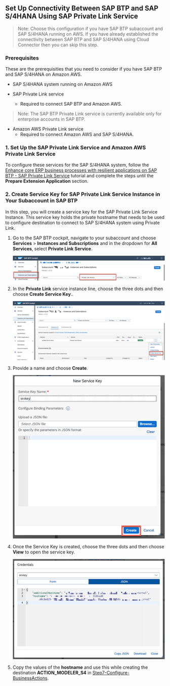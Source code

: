 ## Set Up Connectivity Between SAP BTP and SAP S/4HANA Using SAP Private Link Service

>Note: Choose this configuration if you have SAP BTP subaccount and SAP S/4HANA running on AWS. If you have already established the connectivity between SAP BTP and SAP S/4HANA using Cloud Connector then you can skip this step.

### Prerequisites
These are the prerequisities that you need to consider if you have SAP BTP and SAP S/4HANA on Amazon AWS. 

- SAP S/4HANA system running on Amazon AWS

- SAP Private Link service
    - Required to connect SAP BTP and Amazon AWS.

>Note: The SAP BTP Private Link service is currently available only for enterprise accounts in SAP BTP.

- Amazon AWS Private Link service
    - Required to connect Amazon AWS and SAP S/4HANA.


### 1. Set Up the SAP Private Link Service and Amazon AWS Private Link Service 

To configure these services for the SAP S/4HANA system, follow the 
 [Enhance core ERP business processes with resilient applications on SAP BTP - SAP Private Link Service](https://github.com/SAP-samples/btp-build-resilient-apps/blob/main/tutorials/05_setupconnectivity/privatelink.md) tutorial and complete the steps until the **Prepare Extension Application** section.

### 2. Create Service Key for SAP Private Link Service Instance in Your Subaccount in SAP BTP

In this step, you will create a service key for the SAP Private Link Service Instance. This service key holds the private hostname that needs to be used to configure destination to connect to SAP S/4HANA system using Private Link.

1. Go to the SAP BTP cockpit, navigate to your subaccount and choose **Services** > **Instances and Subscriptions** and in the dropdown for **All Services**, select **Private Link Service**.

    ![Ins & Subs](./images/1.png)

2. In the **Private Link** service instance line, choose the three dots and then choose **Create Service Key**..

    ![Ins & Subs](./images/2.png)

3. Provide a name and choose **Create**.

    ![Ins & Subs](./images/3.png)

4. Once the Service Key is created, choose the three dots and then choose **View** to open the service key.

    ![View Service Key](./images/4.png)

5. Copy the values of the **hostname** and use this while creating the destination **ACTION_MODELER_S4** in [Step7-Configure-BusinessActions](../Step7-Configure-BusinessActions/README.md).

